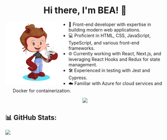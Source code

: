 <h1 align="center">Hi there, I'm BEA! 👋</h1>

<img align='left' alt="My octocat" src="beaocto.png" width="200" height="200" />

- 🚀 Front-end developer with expertise in building modern web applications.
- 💻 Proficient in HTML, CSS, JavaScript, TypeScript, and various front-end frameworks.
- 🌐 Currently working with React, Next.js, and leveraging React Hooks and Redux for state management.
- 🛠️ Experienced in testing with Jest and Cypress.
- ☁️ Familiar with Azure for cloud services and Docker for containerization.

<!-- ![Your GitHub Stats](https://github-readme-stats.vercel.app/api?username=kelemenbeu&show_icons=true&theme=radical&count_private=true&hide=contribs) -->

<p align="center">
  <a href="https://skillicons.dev">
    <img src="https://skillicons.dev/icons?i=html,css,js,ts,react,next,redux,mui,jest,azure,docker,git" />
  </a>
</p>

## 📊 GitHub Stats:
![](https://github-readme-stats.vercel.app/api/top-langs/?username=kelemenbeu&theme=dark&hide_border=false&include_all_commits=false&count_private=false&layout=compact)
